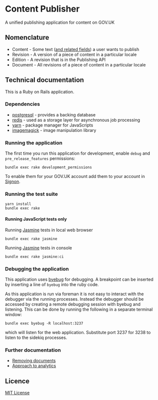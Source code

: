 # Content Publisher

A unified publishing application for content on GOV.UK

## Nomenclature

  * Content - Some text ([and related fields][content-schemas]) a user wants to publish
  * Revision - A version of a piece of content in a particular locale
  * Edition - A revision that is in the Publishing API
  * Document - All revisions of a piece of content in a particular locale

## Technical documentation

This is a Ruby on Rails application.

### Dependencies

- [postgresql][] - provides a backing database
- [redis][] - used as a storage layer for asynchronous job processing
- [yarn][] - package manager for JavaScripts
- [imagemagick][] - image manipulation library

### Running the application

The first time you run this application for development, enable `debug` and `pre_release_features` permissions:

```
bundle exec rake development_permissions
```

To enable them for your GOV.UK account add them to your account in [Signon](https://github.com/alphagov/signon).

### Running the test suite

```
yarn install
bundle exec rake
```

#### Running JavaScript tests only

Running [Jasmine][] tests in local web browser

```
bundle exec rake jasmine
```

Running [Jasmine][] tests in console

```
bundle exec rake jasmine:ci
```

### Debugging the application

This application uses [byebug](https://github.com/deivid-rodriguez/byebug) for
debugging. A breakpoint can be inserted by inserting a line of
`byebug` into the ruby code.

As this application is run via foreman it is not easy to interact with the
debugger via the running processes. Instead the debugger should be accessed
by creating a remote debugging session with byebug and listening. This can be
done by running the following in a separate terminal window:

```
bundle exec byebug -R localhost:3237
```

which will listen for the web application. Substitute port 3237 for 3238 to
listen to the sidekiq processes.

### Further documentation

- [Removing documents](docs/removing-documents.md)
- [Approach to analytics](docs/approach-to-analytics.md)

## Licence

[MIT License](LICENCE)

[content-schemas]: https://github.com/alphagov/govuk-content-schemas
[postgresql]: https://www.postgresql.org/
[redis]: https://redis.io/
[yarn]: https://yarnpkg.com/
[jasmine]: https://github.com/jasmine/jasmine
[imagemagick]: https://www.imagemagick.org/script/index.php
[whitehall-repo]: https://github.com/alphagov/whitehall
[export-filters]: https://github.com/alphagov/whitehall/blob/master/lib/tasks/export.rake#L153
